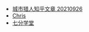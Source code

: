 +   [城市猎人知乎文章 20210926](docs/cheng-shi-lie-ren/README.md)
+   [Chris](docs/chris/README.md)
+   [七分学堂](docs/qi-fen-xue-tang/README.md)
